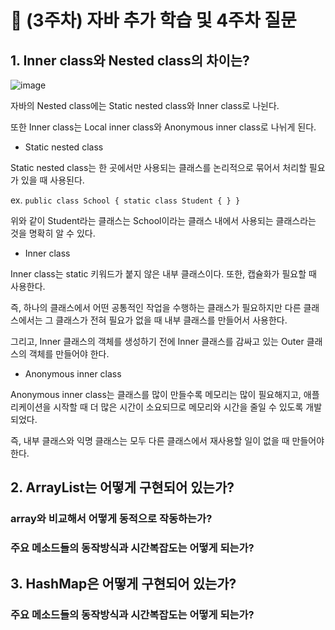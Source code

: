 # 📜 (3주차) 자바 추가 학습 및 4주차 질문

## 1. Inner class와 Nested class의 차이는?

![image](https://user-images.githubusercontent.com/103405457/234475772-0d901928-ee27-42e8-9ca2-05867cb50a48.png)

자바의 Nested class에는 Static nested class와 Inner class로 나뉜다.

또한 Inner class는 Local inner class와 Anonymous inner class로 나뉘게 된다. 

- Static nested class 

Static nested class는 한 곳에서만 사용되는 클래스를 논리적으로 묶어서 처리할 필요가 있을 때 사용된다.

ex. 
`
public class School {
  static class Student {
  }
}
`

위와 같이 Student라는 클래스는 School이라는 클래스 내에서 사용되는 클래스라는 것을 명확히 알 수 있다.

- Inner class

Inner class는 static 키워드가 붙지 않은 내부 클래스이다. 또한, 캡슐화가 필요할 때 사용한다.

즉, 하나의 클래스에서 어떤 공통적인 작업을 수행하는 클래스가 필요하지만 다른 클래스에서는 그 클래스가 전혀 필요가 없을 때 내부 클래스를 만들어서 사용한다.

그리고, Inner 클래스의 객체를 생성하기 전에 Inner 클래스를 감싸고 있는 Outer 클래스의 객체를 만들어야 한다.

- Anonymous inner class

Anonymous inner class는 클래스를 많이 만들수록 메모리는 많이 필요해지고, 애플리케이션을 시작할 때 더 많은 시간이 소요되므로 메모리와 시간을 줄일 수 있도록 개발되었다.

즉, 내부 클래스와 익명 클래스는 모두 다른 클래스에서 재사용할 일이 없을 때 만들어야 한다.

## 2. ArrayList는 어떻게 구현되어 있는가?

### array와 비교해서 어떻게 동적으로 작동하는가?

### 주요 메소드들의 동작방식과 시간복잡도는 어떻게 되는가?

## 3. HashMap은 어떻게 구현되어 있는가?

### 주요 메소드들의 동작방식과 시간복잡도는 어떻게 되는가?
